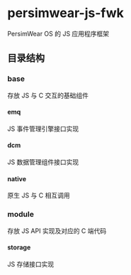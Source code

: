 # persimwear-js-fwk

PersimWear OS 的 JS 应用程序框架

## 目录结构

### base

存放 JS 与 C 交互的基础组件

#### emq

JS 事件管理引擎接口实现

#### dcm

JS 数据管理组件接口实现

#### native

原生 JS 与 C 相互调用

### module

存放 JS API 实现及对应的 C 端代码

#### storage

JS 存储接口实现
